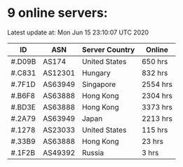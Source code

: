# 9 online servers:

Latest update at: Mon Jun 15 23:10:07 UTC 2020

| ID | ASN | Server Country | Online |
| -- | --- | -------------- | ------ |
| #.D09B | AS174 | United States | 650 hrs |
| #.C831 | AS12301 | Hungary | 832 hrs |
| #.7F1D | AS63949 | Singapore | 2554 hrs |
| #.B6F8 | AS63888 | Hong Kong | 2304 hrs |
| #.BD3E | AS63888 | Hong Kong | 3373 hrs |
| #.2A79 | AS63949 | Japan | 2213 hrs |
| #.1278 | AS23033 | United States | 115 hrs |
| #.33B9 | AS63888 | Hong Kong | 23 hrs |
| #.1F2B | AS49392 | Russia | 3 hrs |

